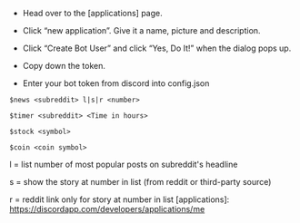 - Head over to the [applications] page.

- Click “new application”. Give it a name, picture and description.

- Click “Create Bot User” and click “Yes, Do It!” when the dialog pops up.

- Copy down the token.

- Enter your bot token from discord into config.json

```
$news <subreddit> l|s|r <number>

$timer <subreddit> <Time in hours>

$stock <symbol>

$coin <coin symbol>
```
l = list number of most popular posts on subreddit's headline

s = show the story at number in list (from reddit or third-party source)

r = reddit link only for story at number in list
[applications]: https://discordapp.com/developers/applications/me
